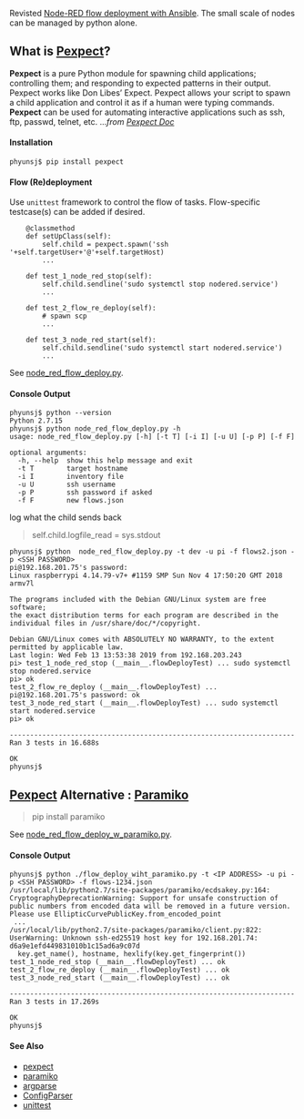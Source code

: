 
Revisted [Node-RED flow deployment with Ansible](https://github.com/phyunsj/automate-it/blob/master/README.md). The small scale of nodes can be managed by python alone. 

## What is [Pexpect](https://github.com/pexpect/pexpect)?

**Pexpect** is a pure Python module for spawning child applications; controlling them; and responding to expected patterns in their output. Pexpect works like Don Libes’ Expect. Pexpect allows your script to spawn a child application and control it as if a human were typing commands. **Pexpect** can be used for automating interactive applications such as ssh, ftp, passwd, telnet, etc. ..._from [Pexpect Doc](https://pexpect.readthedocs.io/en/stable/)_

#### Installation

```
phyunsj$ pip install pexpect
```

#### Flow (Re)deployment 

Use `unittest` framework to control the flow of tasks. Flow-specific testcase(s) can be added if desired.

```
    @classmethod
    def setUpClass(self):
        self.child = pexpect.spawn('ssh '+self.targetUser+'@'+self.targetHost)        
        ...

    def test_1_node_red_stop(self):
        self.child.sendline('sudo systemctl stop nodered.service')
        ...
        
    def test_2_flow_re_deploy(self):
        # spawn scp
        ...
        
    def test_3_node_red_start(self):
        self.child.sendline('sudo systemctl start nodered.service')
        ...
```

See [node_red_flow_deploy.py](https://github.com/phyunsj/automate-it/blob/master/2-flow-deploy-py/node_red_flow_deploy.py). 

#### Console Output

```
phyunsj$ python --version
Python 2.7.15
phyunsj$ python node_red_flow_deploy.py -h
usage: node_red_flow_deploy.py [-h] [-t T] [-i I] [-u U] [-p P] [-f F]

optional arguments:
  -h, --help  show this help message and exit
  -t T        target hostname
  -i I        inventory file
  -u U        ssh username
  -p P        ssh password if asked
  -f F        new flows.json
```

log what the child sends back 

> self.child.logfile_read = sys.stdout

```
phyunsj$ python  node_red_flow_deploy.py -t dev -u pi -f flows2.json -p <SSH PASSWORD>
pi@192.168.201.75's password:
Linux raspberrypi 4.14.79-v7+ #1159 SMP Sun Nov 4 17:50:20 GMT 2018 armv7l

The programs included with the Debian GNU/Linux system are free software;
the exact distribution terms for each program are described in the
individual files in /usr/share/doc/*/copyright.

Debian GNU/Linux comes with ABSOLUTELY NO WARRANTY, to the extent
permitted by applicable law.
Last login: Wed Feb 13 13:53:38 2019 from 192.168.203.243
pi> test_1_node_red_stop (__main__.flowDeployTest) ... sudo systemctl stop nodered.service
pi> ok
test_2_flow_re_deploy (__main__.flowDeployTest) ... pi@192.168.201.75's password: ok
test_3_node_red_start (__main__.flowDeployTest) ... sudo systemctl start nodered.service
pi> ok

----------------------------------------------------------------------
Ran 3 tests in 16.688s

OK
phyunsj$
```

## [Pexpect](https://github.com/pexpect/pexpect) Alternative : [Paramiko](https://github.com/paramiko/paramiko)

> pip install paramiko

See [node_red_flow_deploy_w_paramiko.py](https://github.com/phyunsj/automate-it/blob/master/2-flow-deploy-py/node_red_flow_deploy_w_paramiko.py).

#### Console Output

```
phyunsj$ python ./flow_deploy_wiht_paramiko.py -t <IP ADDRESS> -u pi -p <SSH PASSWORD> -f flows-1234.json
/usr/local/lib/python2.7/site-packages/paramiko/ecdsakey.py:164: CryptographyDeprecationWarning: Support for unsafe construction of public numbers from encoded data will be removed in a future version. Please use EllipticCurvePublicKey.from_encoded_point
 ...
/usr/local/lib/python2.7/site-packages/paramiko/client.py:822: UserWarning: Unknown ssh-ed25519 host key for 192.168.201.74: d6a9e1efd449831010b1c15ad6a9c07d
  key.get_name(), hostname, hexlify(key.get_fingerprint())
test_1_node_red_stop (__main__.flowDeployTest) ... ok
test_2_flow_re_deploy (__main__.flowDeployTest) ... ok
test_3_node_red_start (__main__.flowDeployTest) ... ok

----------------------------------------------------------------------
Ran 3 tests in 17.269s

OK
phyunsj$
```

#### See Also

- [pexpect](https://pexpect.readthedocs.io/en/stable/examples.html)
- [paramiko](https://github.com/paramiko/paramiko)
- [argparse](https://docs.python.org/2/howto/argparse.html)
- [ConfigParser](https://docs.python.org/2/library/configparser.html)
- [unittest](https://docs.python.org/2/library/unittest.html)

